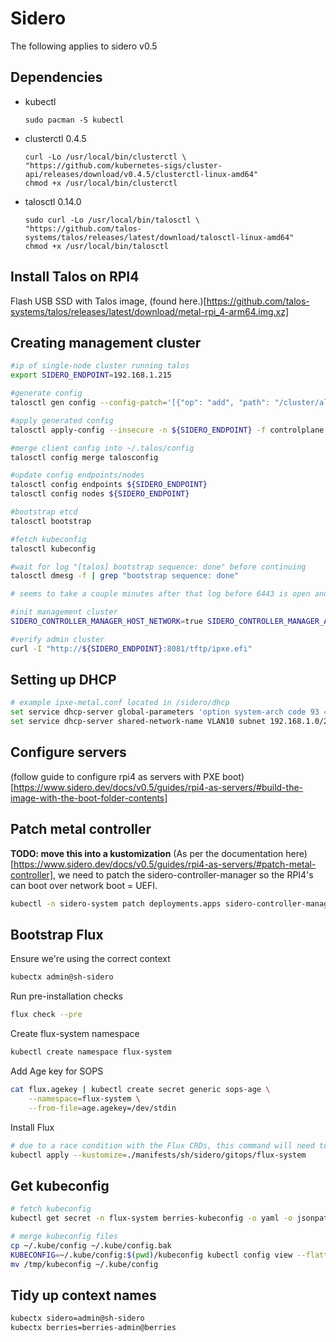 # Sidero

The following applies to sidero v0.5
## Dependencies

- kubectl
    ```
    sudo pacman -S kubectl
    ```
- clusterctl 0.4.5
    ```
    curl -Lo /usr/local/bin/clusterctl \
    "https://github.com/kubernetes-sigs/cluster-api/releases/download/v0.4.5/clusterctl-linux-amd64"
    chmod +x /usr/local/bin/clusterctl
    ```
- talosctl 0.14.0
     ```
    sudo curl -Lo /usr/local/bin/talosctl \
    "https://github.com/talos-systems/talos/releases/latest/download/talosctl-linux-amd64"
    chmod +x /usr/local/bin/talosctl
     ```

## Install Talos on RPI4

Flash USB SSD with Talos image, (found here.)[https://github.com/talos-systems/talos/releases/latest/download/metal-rpi_4-arm64.img.xz]

## Creating management cluster
```bash
#ip of single-node cluster running talos
export SIDERO_ENDPOINT=192.168.1.215

#generate config
talosctl gen config --config-patch='[{"op": "add", "path": "/cluster/allowSchedulingOnMasters", "value": true},{"op": "replace", "path": "/machine/install/disk", "value": "/dev/sda"}]' sh-sidero "https://${SIDERO_ENDPOINT}:6443/"

#apply generated config
talosctl apply-config --insecure -n ${SIDERO_ENDPOINT} -f controlplane.yaml

#merge client config into ~/.talos/config
talosctl config merge talosconfig

#update config endpoints/nodes
talosctl config endpoints ${SIDERO_ENDPOINT}
talosctl config nodes ${SIDERO_ENDPOINT}

#bootstrap etcd
talosctl bootstrap

#fetch kubeconfig
talosctl kubeconfig

#wait for log "[talos] bootstrap sequence: done" before continuing
talosctl dmesg -f | grep "bootstrap sequence: done"

# seems to take a couple minutes after that log before 6443 is open and it's ready for the clusterctl command

#init management cluster
SIDERO_CONTROLLER_MANAGER_HOST_NETWORK=true SIDERO_CONTROLLER_MANAGER_API_ENDPOINT=${SIDERO_ENDPOINT} clusterctl init -i "sidero" -b talos -c talos

#verify admin cluster
curl -I "http://${SIDERO_ENDPOINT}:8081/tftp/ipxe.efi"
```

## Setting up DHCP

```bash
# example ipxe-metal.conf located in /sidero/dhcp
set service dhcp-server global-parameters 'option system-arch code 93 = unsigned integer 16;'
set service dhcp-server shared-network-name VLAN10 subnet 192.168.1.0/24 subnet-parameters "include &quot;/config/ipxe-metal.conf&quot;;"
```

## Configure servers
(follow guide to configure rpi4 as servers with PXE boot)[https://www.sidero.dev/docs/v0.5/guides/rpi4-as-servers/#build-the-image-with-the-boot-folder-contents]

## Patch metal controller
__TODO: move this into a kustomization__
(As per the documentation here)[https://www.sidero.dev/docs/v0.5/guides/rpi4-as-servers/#patch-metal-controller], we need to patch the sidero-controller-manager so the RPI4's can boot over network boot = UEFI.

```bash
kubectl -n sidero-system patch deployments.apps sidero-controller-manager --patch "$(cat ./manifests/management/core/sidero/patches/controller.patch.yaml)"
```

## Bootstrap Flux
Ensure we're using the correct context
```bash
kubectx admin@sh-sidero
```
Run pre-installation checks
```bash
flux check --pre
```
Create flux-system namespace
```bash
kubectl create namespace flux-system
```
Add Age key for SOPS
```bash
cat flux.agekey | kubectl create secret generic sops-age \
    --namespace=flux-system \
    --from-file=age.agekey=/dev/stdin
```
Install Flux
```bash
# due to a race condition with the Flux CRDs, this command will need to be run twice
kubectl apply --kustomize=./manifests/sh/sidero/gitops/flux-system
```

## Get kubeconfig

```bash
# fetch kubeconfig
kubectl get secret -n flux-system berries-kubeconfig -o yaml -o jsonpath='{.data.value}' | base64 -d > kubeconfig

# merge kubeconfig files
cp ~/.kube/config ~/.kube/config.bak
KUBECONFIG=~/.kube/config:$(pwd)/kubeconfig kubectl config view --flatten > /tmp/kubeconfig
mv /tmp/kubeconfig ~/.kube/config
```

## Tidy up context names
```bash
kubectx sidero=admin@sh-sidero
kubectx berries=berries-admin@berries
```